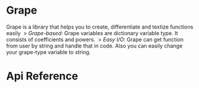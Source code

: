 # Grape
Grape is a library that helps you to create, differentiate and textize functions easily
  > *Grape-based*: Grape variables are dictionary variable type. It consists of coefficients and powers.
  > *Easy I/O*: Grape can get function from user by string and handle that in code. Also you can easily change your grape-type variable to string.
  
# Api Reference
